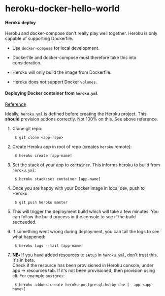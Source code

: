 # heroku-docker-hello-world

#### Heroku deploy
Heroku and docker-compose don't really play well together. Heroku is only capable of supporting Dockerfile.

- Use `docker-compose` for local development.  

- Dockerfile and docker-compose must therefore take this into consideration.  

- Heroku will only build the image from Dockerfile.  

- Heroku does not support Docker `volumes`.

#### Deploying Docker container from `heroku.yml`
[Reference](https://devcenter.heroku.com/articles/build-docker-images-heroku-yml)

Ideally, `heroku.yml` is defined before creating the Heroku project. This **should** provision addons correctly.
Not 100% on this. See above reference.

1. Clone git repo:
        
        $ git clone <app-repo>
      
2. Create Heroku app in root of repo (creates `heroku` remote):
    
        $ heroku create [app-name]
        
3. Set the stack of your app to `container`. This informs heroku to build from `heroku.yml`:

        $ heroku stack:set container [app-name]

4. Once you are happy with your Docker image in local dev, push to Heroku:
        
        $ git push heroku master

5. This will trigger the deployment build which will take a few minutes. 
   You can follow the build process in the console to see if the build succeeded.

6. If something went wrong during deployment, you can tail the logs to see what happened:

        $ heroku logs --tail [app-name]

7. **NB:** If you have added resources to `setup` in `heroku.yml`, don't trust this. It's in beta.  
   Check if the resource has been provisioned in Heroku console, under app -> resources tab.
   If it's not been provisioned, then provision using cli. For example `postgres`:
    
        $ heroku addons:create heroku-postgresql:hobby-dev [--app <app-name>] 
